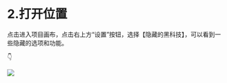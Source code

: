 # 2.打开位置

点击进入项目画布，点击右上方“设置”按钮，选择【隐藏的黑科技】，可以看到一些隐藏的选项和功能。 

👇

![](https://images-cdn.shimo.im/jxjbyrwU6nglnRLb/1.png!thumbnail)

